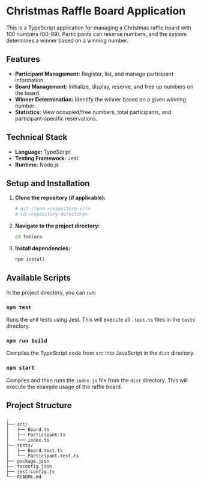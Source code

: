 # Christmas Raffle Board Application

This is a TypeScript application for managing a Christmas raffle board with 100 numbers (00-99). Participants can reserve numbers, and the system determines a winner based on a winning number.

## Features

*   **Participant Management:** Register, list, and manage participant information.
*   **Board Management:** Initialize, display, reserve, and free up numbers on the board.
*   **Winner Determination:** Identify the winner based on a given winning number.
*   **Statistics:** View occupied/free numbers, total participants, and participant-specific reservations.

## Technical Stack

*   **Language:** TypeScript
*   **Testing Framework:** Jest
*   **Runtime:** Node.js

## Setup and Installation

1.  **Clone the repository (if applicable):**
    ```bash
    # git clone <repository-url>
    # cd <repository-directory>
    ```

2.  **Navigate to the project directory:**
    ```bash
    cd tablero
    ```

3.  **Install dependencies:**
    ```bash
    npm install
    ```

## Available Scripts

In the project directory, you can run:

### `npm test`

Runs the unit tests using Jest. This will execute all `.test.ts` files in the `tests` directory.

### `npm run build`

Compiles the TypeScript code from `src` into JavaScript in the `dist` directory.

### `npm start`

Compiles and then runs the `index.js` file from the `dist` directory. This will execute the example usage of the raffle board.

## Project Structure

```
.  
├── src/
│   ├── Board.ts
│   ├── Participant.ts
│   └── index.ts
├── tests/
│   ├── Board.test.ts
│   └── Participant.test.ts
├── package.json
├── tsconfig.json
├── jest.config.js
└── README.md
```
